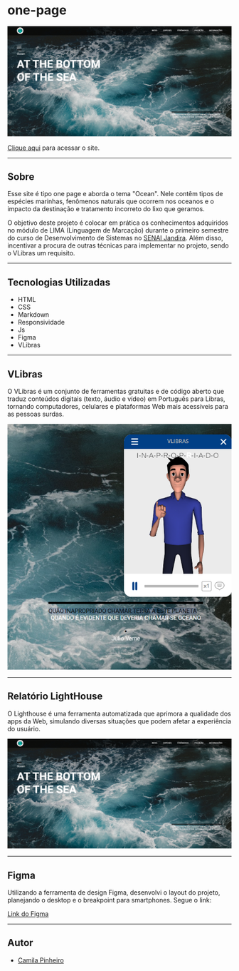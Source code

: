 # one-page

![](./img/captura-tela.png)

[Clique aqui](https://camilapinh3iro.github.io/one-page/) para acessar o site. 

---
## Sobre 
Esse site é tipo one page e aborda o tema "Ocean". Nele contêm tipos de espécies marinhas, fenômenos naturais que ocorrem nos oceanos e o impacto da destinação e tratamento incorreto do lixo que geramos.

O objetivo deste projeto é colocar em prática os conhecimentos adquiridos no módulo de LIMA (Linguagem de Marcação) durante o primeiro semestre do curso de Desenvolvimento de Sistemas no [SENAI Jandira](https://jandira.sp.senai.br/). Além disso, incentivar a procura de outras técnicas para implementar no projeto, sendo o VLibras um requisito.

---
## Tecnologias Utilizadas 
- HTML
- CSS
- Markdown
- Responsividade
- Js
- Figma
- VLibras

---
## VLibras
O VLibras é um conjunto de ferramentas gratuitas e de código aberto que traduz conteúdos digitais (texto, áudio e vídeo) em Português para Libras, tornando computadores, celulares e plataformas Web mais acessíveis para as pessoas surdas.

![](./img/captura-tela-vlibras.png)

---
## Relatório LightHouse
O Lighthouse é uma ferramenta automatizada que aprimora a qualidade dos apps da Web, simulando diversas situações que podem afetar a experiência do usuário.

![](./img/captura-tela.png)

---
## Figma
Utilizando a ferramenta de design Figma, desenvolvi o layout do projeto, planejando o desktop e o breakpoint para smartphones. 
Segue o link: 

[Link do Figma](https://www.figma.com/file/WAwSmu44wVoS0O2Bm60ZW3/Ocean?node-id=0%3A1&t=LTUnndAoIe2fdOVQ-0)

---
## Autor 
- [Camila Pinheiro](https://github.com/camilapinh3iro)
